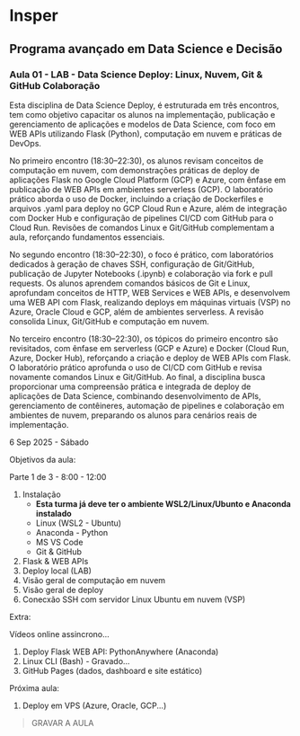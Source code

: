 # Insper

## Programa avançado em Data Science e Decisão

### Aula 01 - LAB - Data Science Deploy: Linux, Nuvem, Git & GitHub Colaboração

Esta disciplina de Data Science Deploy, é estruturada em três encontros, tem como objetivo capacitar os alunos na implementação, publicação e gerenciamento de aplicações e modelos de Data Science, com foco em WEB APIs utilizando Flask (Python), computação em nuvem e práticas de DevOps. 

No primeiro encontro (18:30–22:30), os alunos revisam conceitos de computação em nuvem, com demonstrações práticas de deploy de aplicações Flask no Google Cloud Platform (GCP) e Azure, com ênfase em publicação de WEB APIs em ambientes serverless (GCP). O laboratório prático aborda o uso de Docker, incluindo a criação de Dockerfiles e arquivos .yaml para deploy no GCP Cloud Run e Azure, além de integração com Docker Hub e configuração de pipelines CI/CD com GitHub para o Cloud Run. Revisões de comandos Linux e Git/GitHub complementam a aula, reforçando fundamentos essenciais. 

No segundo encontro (18:30–22:30), o foco é prático, com laboratórios dedicados à geração de chaves SSH, configuração de Git/GitHub, publicação de Jupyter Notebooks (.ipynb) e colaboração via fork e pull requests. Os alunos aprendem comandos básicos de Git e Linux, aprofundam conceitos de HTTP, WEB Services e WEB APIs, e desenvolvem uma WEB API com Flask, realizando deploys em máquinas virtuais (VSP) no Azure, Oracle Cloud e GCP, além de ambientes serverless. A revisão consolida Linux, Git/GitHub e computação em nuvem. 

No terceiro encontro (18:30–22:30), os tópicos do primeiro encontro são revisitados, com ênfase em serverless (GCP e Azure) e Docker (Cloud Run, Azure, Docker Hub), reforçando a criação e deploy de WEB APIs com Flask. O laboratório prático aprofunda o uso de CI/CD com GitHub e revisa novamente comandos Linux e Git/GitHub. Ao final, a disciplina busca proporcionar uma compreensão prática e integrada de deploy de aplicações de Data Science, combinando desenvolvimento de APIs, gerenciamento de contêineres, automação de pipelines e colaboração em ambientes de nuvem, preparando os alunos para cenários reais de implementação.

6 Sep 2025 - Sábado

Objetivos da aula:

Parte 1 de 3 - 8:00 - 12:00

1. Instalação
    - **Esta turma já deve ter o ambiente WSL2/Linux/Ubunto e Anaconda instalado**
    - Linux (WSL2 - Ubuntu) 
    - Anaconda - Python
    - MS VS Code
    - Git & GitHub
1. Flask & WEB APIs
1. Deploy local (LAB)
1. Visão geral de computação em nuvem
1. Visão geral de deploy
1. Conecxão SSH com servidor Linux Ubuntu em nuvem (VSP)
 
Extra:

Vídeos online assincrono...

1. Deploy Flask WEB API: PythonAnywhere (Anaconda)
1. Linux CLI (Bash) - Gravado...
1. GitHub Pages (dados, dashboard e site estático)

Próxima aula:

1. Deploy em VPS (Azure, Oracle, GCP...)
     
> GRAVAR A AULA
